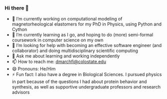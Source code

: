 ### Hi there 👋

- 🔭 I’m currently working on computational modeling of magnetorheological elastomers for my PhD in Physics, using Python and Cython
- 🌱 I’m currently learning as I go, and hoping to do (more) semi-formal coursework in computer science on my own
- 🤔 I’m looking for help with becoming an effective software engineer (and collaborator) and doing multidisciplinary scientific computing
- 💬 Ask me about learning and working independently
- 📫 How to reach me: dmarchfi@colostate.edu
- 😄 Pronouns: He/Him
- ⚡ Fun fact: I also have a degree in Biological Sciences. I pursued physics in part because of the questions I had about protein behavior and synthesis, as well as supportive undergraduate professors and research advisors
<!--
**mre-cong/mre-cong** is a ✨ _special_ ✨ repository because its `README.md` (this file) appears on your GitHub profile.

Here are some ideas to get you started:

- 🔭 I’m currently working on ...
- 🌱 I’m currently learning ...
- 👯 I’m looking to collaborate on ...
- 🤔 I’m looking for help with ...
- 💬 Ask me about ...
- 📫 How to reach me: ...
- 😄 Pronouns: ...
- ⚡ Fun fact: ...
-->
